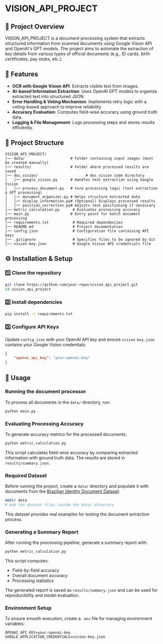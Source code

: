 # VISION_API_PROJECT

## 📌 Project Overview
VISION_API_PROJECT is a document processing system that extracts structured information from scanned documents using Google Vision API and OpenAI's GPT models. The project aims to automate the extraction of key details from various types of official documents (e.g., ID cards, birth certificates, pay stubs, etc.).

## 🚀 Features
- **OCR with Google Vision API**: Extracts visible text from images.
- **AI-based Information Extraction**: Uses OpenAI GPT models to organize extracted text into structured JSON.
- **Error Handling & Voting Mechanism**: Implements retry logic with a voting-based approach to improve reliability.
- **Accuracy Evaluation**: Computes field-wise accuracy using ground truth data.
- **Logging & File Management**: Logs processing steps and stores results efficiently.

## 📂 Project Structure
```
VISION_API_PROJECT/
│── data/                     # Folder containing input images (must be created manually)
│── results/                  # Folder where processed results are saved
│── doc_vision/                      # doc_vision code directory
│   │── google_vision.py      # Handles text extraction using Google Vision
│   │── process_document.py   # Core processing logic (text extraction & GPT processing)
│   │── document_organizer.py # Helps structure extracted data
│   │── display_information.py# (Optional) Displays processed results
│   │── position_correction.py# Adjusts text positioning if necessary
│── metric_calculation.py      # Evaluates processing accuracy
│── main.py                   # Entry point for batch document processing
│── requirements.txt           # Required dependencies
│── README.md                  # Project documentation
│── config.json                # Configuration file containing API keys
│── .gitignore                 # Specifies files to be ignored by Git
│── vision-key.json            # Google Vision API credentials file
```

## ⚙️ Installation & Setup
### 1️⃣ Clone the repository
```bash
git clone https://github.com/your-repo/vision_api_project.git
cd vision_api_project
```
### 2️⃣ Install dependencies
```bash
pip install -r requirements.txt
```
### 3️⃣ Configure API Keys
Update `config.json` with your OpenAI API key and ensure `vision-key.json` contains your Google Vision credentials:
```json
{
    "openai_api_key": "your-openai-key"
}
```

## 📌 Usage
### Running the document processor
To process all documents in the `data/` directory, run:
```bash
python main.py
```

### Evaluating Processing Accuracy
To generate accuracy metrics for the processed documents:
```bash
python metric_calculation.py
```
This script calculates field-wise accuracy by comparing extracted information with ground truth data. The results are stored in `results/summary.json`.

### Required Dataset
Before running the project, create a `data/` directory and populate it with documents from the [Brazilian Identity Document Dataset](https://github.com/ricardobnjunior/Brazilian-Identity-Document-Dataset/tree/master/VIA%20ANNOTATIONS):
```bash
mkdir data
# Add the dataset files inside the data/ directory
```
This dataset provides real examples for testing the document extraction process.

### Generating a Summary Report
After running the processing pipeline, generate a summary report with:
```bash
python metric_calculation.py
```
This script computes:
- Field-by-field accuracy
- Overall document accuracy
- Processing statistics

The generated report is saved as `results/summary.json` and can be used for reproducibility and model evaluation.

### Environment Setup
To ensure smooth execution, create a `.env` file for managing environment variables:
```
OPENAI_API_KEY=your-openai-key
GOOGLE_APPLICATION_CREDENTIALS=vision-key.json
```
